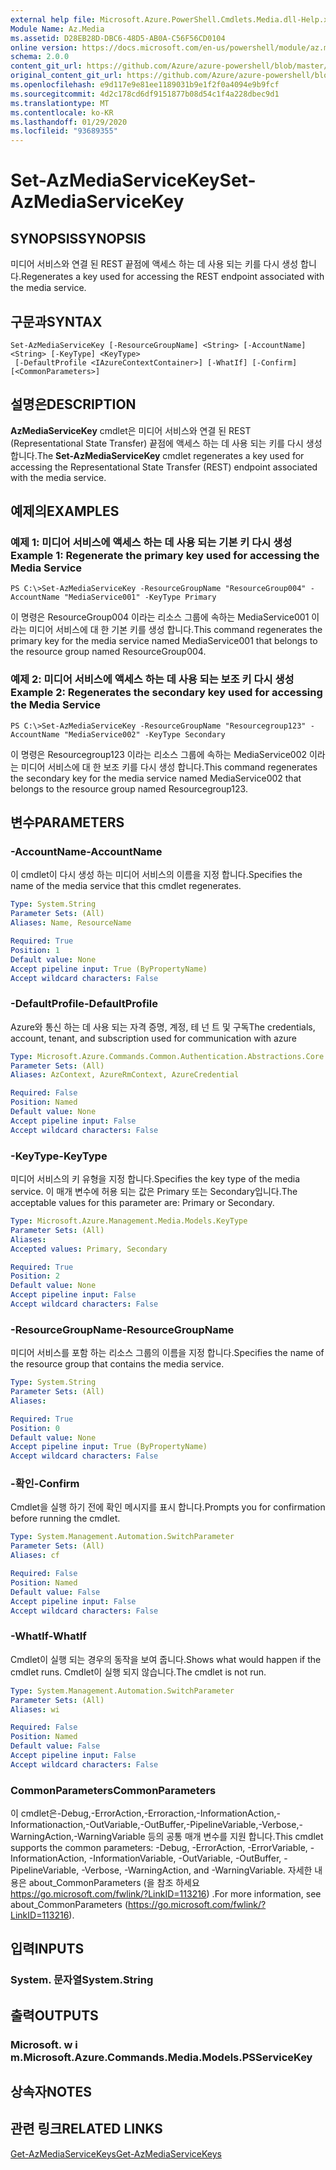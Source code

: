```yaml
---
external help file: Microsoft.Azure.PowerShell.Cmdlets.Media.dll-Help.xml
Module Name: Az.Media
ms.assetid: D28EB28D-DBC6-48D5-AB0A-C56F56CD0104
online version: https://docs.microsoft.com/en-us/powershell/module/az.media/set-azmediaservicekey
schema: 2.0.0
content_git_url: https://github.com/Azure/azure-powershell/blob/master/src/Media/Media/help/Set-AzMediaServiceKey.md
original_content_git_url: https://github.com/Azure/azure-powershell/blob/master/src/Media/Media/help/Set-AzMediaServiceKey.md
ms.openlocfilehash: e9d117e9e81ee1189031b9e1f2f0a4094e9b9fcf
ms.sourcegitcommit: 4d2c178cd6df9151877b08d54c1f4a228dbec9d1
ms.translationtype: MT
ms.contentlocale: ko-KR
ms.lasthandoff: 01/29/2020
ms.locfileid: "93689355"
---
```

# <span data-ttu-id="689c9-101">Set-AzMediaServiceKey</span><span class="sxs-lookup"><span data-stu-id="689c9-101">Set-AzMediaServiceKey</span></span>

## <span data-ttu-id="689c9-102">SYNOPSIS</span><span class="sxs-lookup"><span data-stu-id="689c9-102">SYNOPSIS</span></span>
<span data-ttu-id="689c9-103">미디어 서비스와 연결 된 REST 끝점에 액세스 하는 데 사용 되는 키를 다시 생성 합니다.</span><span class="sxs-lookup"><span data-stu-id="689c9-103">Regenerates a key used for accessing the REST endpoint associated with the media service.</span></span>

## <span data-ttu-id="689c9-104">구문과</span><span class="sxs-lookup"><span data-stu-id="689c9-104">SYNTAX</span></span>

```
Set-AzMediaServiceKey [-ResourceGroupName] <String> [-AccountName] <String> [-KeyType] <KeyType>
 [-DefaultProfile <IAzureContextContainer>] [-WhatIf] [-Confirm] [<CommonParameters>]
```

## <span data-ttu-id="689c9-105">설명은</span><span class="sxs-lookup"><span data-stu-id="689c9-105">DESCRIPTION</span></span>
<span data-ttu-id="689c9-106">**AzMediaServiceKey** cmdlet은 미디어 서비스와 연결 된 REST (Representational State Transfer) 끝점에 액세스 하는 데 사용 되는 키를 다시 생성 합니다.</span><span class="sxs-lookup"><span data-stu-id="689c9-106">The **Set-AzMediaServiceKey** cmdlet regenerates a key used for accessing the Representational State Transfer (REST) endpoint associated with the media service.</span></span>

## <span data-ttu-id="689c9-107">예제의</span><span class="sxs-lookup"><span data-stu-id="689c9-107">EXAMPLES</span></span>

### <span data-ttu-id="689c9-108">예제 1: 미디어 서비스에 액세스 하는 데 사용 되는 기본 키 다시 생성</span><span class="sxs-lookup"><span data-stu-id="689c9-108">Example 1: Regenerate the primary key used for accessing the Media Service</span></span>
```
PS C:\>Set-AzMediaServiceKey -ResourceGroupName "ResourceGroup004" -AccountName "MediaService001" -KeyType Primary
```

<span data-ttu-id="689c9-109">이 명령은 ResourceGroup004 이라는 리소스 그룹에 속하는 MediaService001 이라는 미디어 서비스에 대 한 기본 키를 생성 합니다.</span><span class="sxs-lookup"><span data-stu-id="689c9-109">This command regenerates the primary key for the media service named MediaService001 that belongs to the resource group named ResourceGroup004.</span></span>

### <span data-ttu-id="689c9-110">예제 2: 미디어 서비스에 액세스 하는 데 사용 되는 보조 키 다시 생성</span><span class="sxs-lookup"><span data-stu-id="689c9-110">Example 2: Regenerates the secondary key used for accessing the Media Service</span></span>
```
PS C:\>Set-AzMediaServiceKey -ResourceGroupName "Resourcegroup123" -AccountName "MediaService002" -KeyType Secondary
```

<span data-ttu-id="689c9-111">이 명령은 Resourcegroup123 이라는 리소스 그룹에 속하는 MediaService002 이라는 미디어 서비스에 대 한 보조 키를 다시 생성 합니다.</span><span class="sxs-lookup"><span data-stu-id="689c9-111">This command regenerates the secondary key for the media service named MediaService002 that belongs to the resource group named Resourcegroup123.</span></span>

## <span data-ttu-id="689c9-112">변수</span><span class="sxs-lookup"><span data-stu-id="689c9-112">PARAMETERS</span></span>

### <span data-ttu-id="689c9-113">-AccountName</span><span class="sxs-lookup"><span data-stu-id="689c9-113">-AccountName</span></span>
<span data-ttu-id="689c9-114">이 cmdlet이 다시 생성 하는 미디어 서비스의 이름을 지정 합니다.</span><span class="sxs-lookup"><span data-stu-id="689c9-114">Specifies the name of the media service that this cmdlet regenerates.</span></span>

```yaml
Type: System.String
Parameter Sets: (All)
Aliases: Name, ResourceName

Required: True
Position: 1
Default value: None
Accept pipeline input: True (ByPropertyName)
Accept wildcard characters: False
```

### <span data-ttu-id="689c9-115">-DefaultProfile</span><span class="sxs-lookup"><span data-stu-id="689c9-115">-DefaultProfile</span></span>
<span data-ttu-id="689c9-116">Azure와 통신 하는 데 사용 되는 자격 증명, 계정, 테 넌 트 및 구독</span><span class="sxs-lookup"><span data-stu-id="689c9-116">The credentials, account, tenant, and subscription used for communication with azure</span></span>

```yaml
Type: Microsoft.Azure.Commands.Common.Authentication.Abstractions.Core.IAzureContextContainer
Parameter Sets: (All)
Aliases: AzContext, AzureRmContext, AzureCredential

Required: False
Position: Named
Default value: None
Accept pipeline input: False
Accept wildcard characters: False
```

### <span data-ttu-id="689c9-117">-KeyType</span><span class="sxs-lookup"><span data-stu-id="689c9-117">-KeyType</span></span>
<span data-ttu-id="689c9-118">미디어 서비스의 키 유형을 지정 합니다.</span><span class="sxs-lookup"><span data-stu-id="689c9-118">Specifies the key type of the media service.</span></span>
<span data-ttu-id="689c9-119">이 매개 변수에 허용 되는 값은 Primary 또는 Secondary입니다.</span><span class="sxs-lookup"><span data-stu-id="689c9-119">The acceptable values for this parameter are: Primary or Secondary.</span></span>

```yaml
Type: Microsoft.Azure.Management.Media.Models.KeyType
Parameter Sets: (All)
Aliases:
Accepted values: Primary, Secondary

Required: True
Position: 2
Default value: None
Accept pipeline input: False
Accept wildcard characters: False
```

### <span data-ttu-id="689c9-120">-ResourceGroupName</span><span class="sxs-lookup"><span data-stu-id="689c9-120">-ResourceGroupName</span></span>
<span data-ttu-id="689c9-121">미디어 서비스를 포함 하는 리소스 그룹의 이름을 지정 합니다.</span><span class="sxs-lookup"><span data-stu-id="689c9-121">Specifies the name of the resource group that contains the media service.</span></span>

```yaml
Type: System.String
Parameter Sets: (All)
Aliases:

Required: True
Position: 0
Default value: None
Accept pipeline input: True (ByPropertyName)
Accept wildcard characters: False
```

### <span data-ttu-id="689c9-122">-확인</span><span class="sxs-lookup"><span data-stu-id="689c9-122">-Confirm</span></span>
<span data-ttu-id="689c9-123">Cmdlet을 실행 하기 전에 확인 메시지를 표시 합니다.</span><span class="sxs-lookup"><span data-stu-id="689c9-123">Prompts you for confirmation before running the cmdlet.</span></span>

```yaml
Type: System.Management.Automation.SwitchParameter
Parameter Sets: (All)
Aliases: cf

Required: False
Position: Named
Default value: False
Accept pipeline input: False
Accept wildcard characters: False
```

### <span data-ttu-id="689c9-124">-WhatIf</span><span class="sxs-lookup"><span data-stu-id="689c9-124">-WhatIf</span></span>
<span data-ttu-id="689c9-125">Cmdlet이 실행 되는 경우의 동작을 보여 줍니다.</span><span class="sxs-lookup"><span data-stu-id="689c9-125">Shows what would happen if the cmdlet runs.</span></span>
<span data-ttu-id="689c9-126">Cmdlet이 실행 되지 않습니다.</span><span class="sxs-lookup"><span data-stu-id="689c9-126">The cmdlet is not run.</span></span>

```yaml
Type: System.Management.Automation.SwitchParameter
Parameter Sets: (All)
Aliases: wi

Required: False
Position: Named
Default value: False
Accept pipeline input: False
Accept wildcard characters: False
```

### <span data-ttu-id="689c9-127">CommonParameters</span><span class="sxs-lookup"><span data-stu-id="689c9-127">CommonParameters</span></span>
<span data-ttu-id="689c9-128">이 cmdlet은-Debug,-ErrorAction,-Erroraction,-InformationAction,-Informationaction,-OutVariable,-OutBuffer,-PipelineVariable,-Verbose,-WarningAction,-WarningVariable 등의 공통 매개 변수를 지원 합니다.</span><span class="sxs-lookup"><span data-stu-id="689c9-128">This cmdlet supports the common parameters: -Debug, -ErrorAction, -ErrorVariable, -InformationAction, -InformationVariable, -OutVariable, -OutBuffer, -PipelineVariable, -Verbose, -WarningAction, and -WarningVariable.</span></span> <span data-ttu-id="689c9-129">자세한 내용은 about_CommonParameters (을 참조 하세요 https://go.microsoft.com/fwlink/?LinkID=113216) .</span><span class="sxs-lookup"><span data-stu-id="689c9-129">For more information, see about_CommonParameters (https://go.microsoft.com/fwlink/?LinkID=113216).</span></span>

## <span data-ttu-id="689c9-130">입력</span><span class="sxs-lookup"><span data-stu-id="689c9-130">INPUTS</span></span>

### <span data-ttu-id="689c9-131">System. 문자열</span><span class="sxs-lookup"><span data-stu-id="689c9-131">System.String</span></span>

## <span data-ttu-id="689c9-132">출력</span><span class="sxs-lookup"><span data-stu-id="689c9-132">OUTPUTS</span></span>

### <span data-ttu-id="689c9-133">Microsoft. w i m.</span><span class="sxs-lookup"><span data-stu-id="689c9-133">Microsoft.Azure.Commands.Media.Models.PSServiceKey</span></span>

## <span data-ttu-id="689c9-134">상속자</span><span class="sxs-lookup"><span data-stu-id="689c9-134">NOTES</span></span>

## <span data-ttu-id="689c9-135">관련 링크</span><span class="sxs-lookup"><span data-stu-id="689c9-135">RELATED LINKS</span></span>

[<span data-ttu-id="689c9-136">Get-AzMediaServiceKeys</span><span class="sxs-lookup"><span data-stu-id="689c9-136">Get-AzMediaServiceKeys</span></span>](./Get-AzMediaServiceKeys.md)


